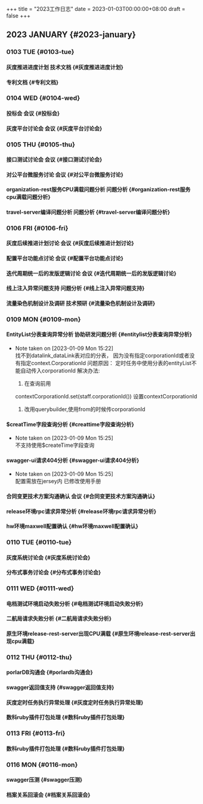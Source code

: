 +++
title = "2023工作日志"
date = 2023-01-03T00:00:00+08:00
draft = false
+++

## 2023 JANUARY {#2023-january}


### 0103 TUE {#0103-tue}


#### 灰度推进进度计划 <span class="tag"><span class="____">技术文档</span></span> {#灰度推进进度计划}


#### 专利文档 {#专利文档}


### 0104 WED {#0104-wed}


#### 投标会 <span class="tag"><span class="__">会议</span></span> {#投标会}


#### 灰度平台讨论会 <span class="tag"><span class="__">会议</span></span> {#灰度平台讨论会}


### 0105 THU {#0105-thu}


#### 接口测试讨论会 <span class="tag"><span class="__">会议</span></span> {#接口测试讨论会}


#### 对公平台微服务讨论 <span class="tag"><span class="__">会议</span></span> {#对公平台微服务讨论}


#### organization-rest服务CPU满载问题分析 <span class="tag"><span class="____">问题分析</span></span> {#organization-rest服务cpu满载问题分析}


#### travel-server编译问题分析 <span class="tag"><span class="____">问题分析</span></span> {#travel-server编译问题分析}


### 0106 FRI {#0106-fri}


#### 灰度后续推进计划讨论 <span class="tag"><span class="__">会议</span></span> {#灰度后续推进计划讨论}


#### 配置平台功能点讨论 <span class="tag"><span class="__">会议</span></span> {#配置平台功能点讨论}


#### 迭代周期统一后的发版逻辑讨论 <span class="tag"><span class="__">会议</span></span> {#迭代周期统一后的发版逻辑讨论}


#### 线上注入异常问题支持 <span class="tag"><span class="____">问题分析</span></span> {#线上注入异常问题支持}


#### 流量染色机制设计及调研 <span class="tag"><span class="____">技术预研</span></span> {#流量染色机制设计及调研}


### 0109 MON {#0109-mon}


#### EntityList分表查询异常分析 <span class="tag"><span class="____">协助研发</span><span class="____">问题分析</span></span> {#entitylist分表查询异常分析}

-   Note taken on <span class="timestamp-wrapper"><span class="timestamp">[2023-01-09 Mon 15:22] </span></span> <br />
    找不到datalink_dataLink表对应的分表，
    因为没有指定corporationId或者没有指定context.CorporationId
    问题原因：
    定时任务中使用分表的entityList不能自动传入corporationId
    解决办法:

    1.  在查询前用

    contextCorporationId.set(staff.corporationId())
    设置contextCorporationId

    1.  改用querybuilder,使用from的时候传corporationId


#### $creatTime字段查询分析 {#creattime字段查询分析}

-   Note taken on <span class="timestamp-wrapper"><span class="timestamp">[2023-01-09 Mon 15:25] </span></span> <br />
    不支持使用$createTime字段查询


#### swagger-ui请求404分析 {#swagger-ui请求404分析}

-   Note taken on <span class="timestamp-wrapper"><span class="timestamp">[2023-01-09 Mon 15:25] </span></span> <br />
    配置需放在jersey内
    已修改使用手册


#### 合同变更技术方案沟通确认 <span class="tag"><span class="__">会议</span></span> {#合同变更技术方案沟通确认}


#### release环境rpc请求异常分析 {#release环境rpc请求异常分析}


#### hw环境maxwell配置确认 {#hw环境maxwell配置确认}


### 0110 TUE {#0110-tue}


#### 灰度系统讨论会 {#灰度系统讨论会}


#### 分布式事务讨论会 {#分布式事务讨论会}


### 0111 WED {#0111-wed}


#### 电档测试环境启动失败分析 {#电档测试环境启动失败分析}


#### 二航局请求失败分析 {#二航局请求失败分析}


#### 原生环境release-rest-server出现CPU满载 {#原生环境release-rest-server出现cpu满载}


### 0112 THU {#0112-thu}


#### porlarDB沟通会 {#porlardb沟通会}


#### swagger返回值支持 {#swagger返回值支持}


#### 灰度定时任务执行异常处理 {#灰度定时任务执行异常处理}


#### 数科ruby插件打包处理 {#数科ruby插件打包处理}


### 0113 FRI {#0113-fri}


#### 数科ruby插件打包处理 {#数科ruby插件打包处理}


### 0116 MON {#0116-mon}


#### swagger压测 {#swagger压测}


#### 档案关系回滚会 {#档案关系回滚会}
